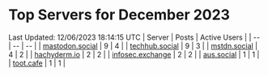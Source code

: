 # Top Servers for December 2023
Last Updated: 12/06/2023 18:14:15 UTC
| Server | Posts | Active Users |
| -- | -- | -- |
| [mastodon.social](https://mastodon.social/tags/PowerShell) | 9 | 4 |
| [techhub.social](https://techhub.social/tags/PowerShell) | 9 | 3 |
| [mstdn.social](https://mstdn.social/tags/PowerShell) | 4 | 2 |
| [hachyderm.io](https://hachyderm.io/tags/PowerShell) | 2 | 2 |
| [infosec.exchange](https://infosec.exchange/tags/PowerShell) | 2 | 2 |
| [aus.social](https://aus.social/tags/PowerShell) | 1 | 1 |
| [toot.cafe](https://toot.cafe/tags/PowerShell) | 1 | 1 |

